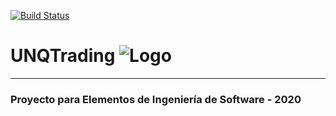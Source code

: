 [![Build Status](https://travis-ci.org/UNQTrading/UNQTradingBE.svg?branch=master)](https://travis-ci.org/UNQTrading/UNQTradingBE)
# UNQTrading ![Logo](https://live.staticflickr.com/65535/49917938586_1ae4375b51_s.jpg)
---
### Proyecto para Elementos de Ingeniería de Software - 2020

